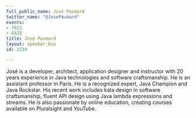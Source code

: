 ```yaml
---
full_public_name: José Paumard
twitter_name: "@JosePaumard"
events:
- 7023
- 6828
title: José Paumard
layout: speaker_bio
id: 2234

---
```

José is a developer, architect, application designer and instructor with 20 years experience in Java technologies and software craftsmanship. He is an assistant professor in Paris. He is a recognized expert, Java Champion and Java Rockstar. His recent work includes kata design in software craftsmanship, fluent API design using Java lambda expressions and streams. He is also passionate by online education, creating courses available on Pluralsight and YouTube.